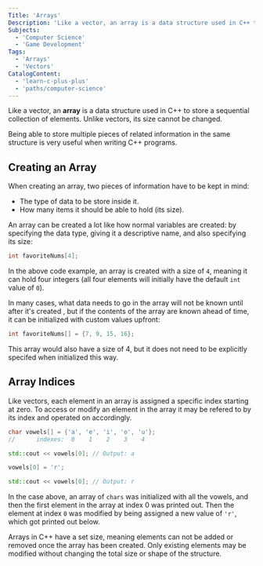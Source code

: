 ```yaml
---
Title: 'Arrays'
Description: 'Like a vector, an array is a data structure used in C++ to store a sequential collection of elements. Unlike vectors, its size cannot be changed. Being able to store multiple pieces of related information in the same structure is very useful when writing C++ programs. When creating an array, have to be kept in mind: The type of data to be store inside it and hoow many items it should be able to hold (its size). An array can be created a lot like how normal variables are created: by specifying the data type, giving it a descriptive name, and also specifying its size'
Subjects:
  - 'Computer Science'
  - 'Game Development'
Tags:
  - 'Arrays'
  - 'Vectors'
CatalogContent:
  - 'learn-c-plus-plus'
  - 'paths/computer-science'
---
```


Like a vector, an **array** is a data structure used in C++ to store a sequential collection of elements. Unlike vectors, its size cannot be changed.

Being able to store multiple pieces of related information in the same structure is very useful when writing C++ programs.

## Creating an Array

When creating an array, two pieces of information have to be kept in mind:

- The type of data to be store inside it.
- How many items it should be able to hold (its size).

An array can be created a lot like how normal variables are created: by specifying the data type, giving it a descriptive name, and also specifying its size:

```cpp
int favoriteNums[4];
```

In the above code example, an array is created with a size of `4`, meaning it can hold four integers (all four elements will initially have the default `int` value of `0`).

In many cases, what data needs to go in the array will not be known until after it's created , but if the contents of the array are known ahead of time, it can be initialized with custom values upfront:

```cpp
int favoriteNums[] = {7, 9, 15, 16};
```

This array would also have a size of 4, but it does not need to be explicitly specifed when initialized this way.

## Array Indices

Like vectors, each element in an array is assigned a specific index starting at zero. To access or modify an element in the array it may be refered to by its index and operated on accordingly.

```cpp
char vowels[] = {'a', 'e', 'i', 'o', 'u'};
//      indexes:  0    1    2    3    4

std::cout << vowels[0]; // Output: a

vowels[0] = 'r';

std::cout << vowels[0]; // Output: r
```

In the case above, an array of `chars` was initialized with all the vowels, and then the first element in the array at index 0 was printed out. Then the element at index `0` was modified by being assigned a new value of `'r'`, which got printed out below.

Arrays in C++ have a set size, meaning elements can not be added or removed once the array has been created. Only existing elements may be modified without changing the total size or shape of the structure.
